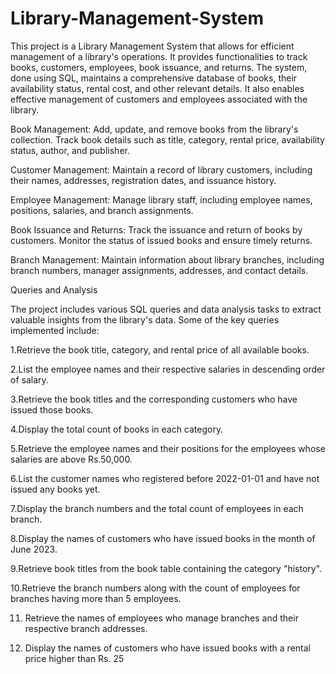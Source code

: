 # Library-Management-System
This project is a Library Management System that allows for efficient management of a library's operations. It provides functionalities to track books, customers, employees, book issuance, and returns. The system, done using SQL, maintains a comprehensive database of books, their availability status, rental cost, and other relevant details. It also enables effective management of customers and employees associated with the library.

Book Management: Add, update, and remove books from the library's collection. Track book details such as title, category, rental price, availability status, author, and publisher.

Customer Management: Maintain a record of library customers, including their names, addresses, registration dates, and issuance history.

Employee Management: Manage library staff, including employee names, positions, salaries, and branch assignments.

Book Issuance and Returns: Track the issuance and return of books by customers. Monitor the status of issued books and ensure timely returns.

Branch Management: Maintain information about library branches, including branch numbers, manager assignments, addresses, and contact details.

Queries and Analysis

The project includes various SQL queries and data analysis tasks to extract valuable insights from the library's data. Some of the key queries implemented include:


1.Retrieve the book title, category, and rental price of all available books.

2.List the employee names and their respective salaries in descending order of salary.

3.Retrieve the book titles and the corresponding customers who have issued those books.

4.Display the total count of books in each category.

5.Retrieve the employee names and their positions for the employees whose salaries are above Rs.50,000.

6.List the customer names who registered before 2022-01-01 and have not issued any books yet.

7.Display the branch numbers and the total count of employees in each branch.

8.Display the names of customers who have issued books in the month of June 2023.

9.Retrieve book titles from the book table containing the category "history".

10.Retrieve the branch numbers along with the count of employees for branches having more than 5 employees.

11. Retrieve the names of employees who manage branches and their respective branch addresses.

12.  Display the names of customers who have issued books with a rental price higher than Rs. 25

